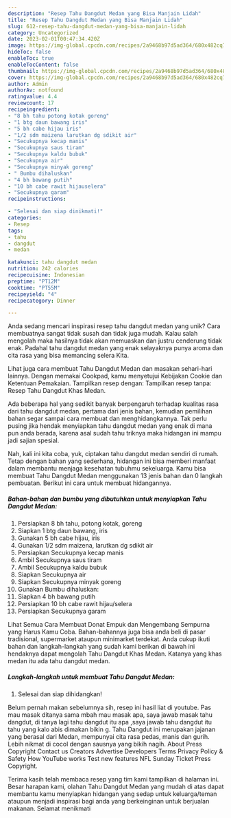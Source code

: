 ```yaml
---
description: "Resep Tahu Dangdut Medan yang Bisa Manjain Lidah"
title: "Resep Tahu Dangdut Medan yang Bisa Manjain Lidah"
slug: 612-resep-tahu-dangdut-medan-yang-bisa-manjain-lidah
category: Uncategorized
date: 2023-02-01T00:47:34.420Z
image: https://img-global.cpcdn.com/recipes/2a9468b97d5ad364/680x482cq70/tahu-dangdut-medan-foto-resep-utama.jpg
hideToc: false
enableToc: true
enableTocContent: false
thumbnail: https://img-global.cpcdn.com/recipes/2a9468b97d5ad364/680x482cq70/tahu-dangdut-medan-foto-resep-utama.jpg
cover: https://img-global.cpcdn.com/recipes/2a9468b97d5ad364/680x482cq70/tahu-dangdut-medan-foto-resep-utama.jpg
author: Admin
authorAv: notfound
ratingvalue: 4.4
reviewcount: 17
recipeingredient:
- "8 bh tahu potong kotak goreng"
- "1 btg daun bawang iris"
- "5 bh cabe hijau iris"
- "1/2 sdm maizena larutkan dg sdikit air"
- "Secukupnya kecap manis"
- "Secukupnya saus tiram"
- "Secukupnya kaldu bubuk"
- "Secukupnya air"
- "Secukupnya minyak goreng"
- " Bumbu dihaluskan"
- "4 bh bawang putih"
- "10 bh cabe rawit hijauselera"
- "Secukupnya garam"
recipeinstructions:

- "Selesai dan siap dinikmati!"
categories:
- Resep
tags:
- tahu
- dangdut
- medan

katakunci: tahu dangdut medan 
nutrition: 242 calories
recipecuisine: Indonesian
preptime: "PT12M"
cooktime: "PT55M"
recipeyield: "4"
recipecategory: Dinner

---
```





Anda sedang mencari inspirasi resep tahu dangdut medan yang unik? Cara membuatnya sangat tidak susah dan tidak juga mudah. Kalau salah mengolah maka hasilnya tidak akan memuaskan dan justru cenderung tidak enak. Padahal tahu dangdut medan yang enak selayaknya punya aroma dan cita rasa yang bisa memancing selera Kita.





Lihat juga cara membuat Tahu Dangdut Medan dan masakan sehari-hari lainnya. Dengan memakai Cookpad, kamu menyetujui Kebijakan Cookie dan Ketentuan Pemakaian. Tampilkan resep dengan: Tampilkan resep tanpa: Resep Tahu Dangdut Khas Medan.

Ada beberapa hal yang sedikit banyak berpengaruh terhadap kualitas rasa dari tahu dangdut medan, pertama dari jenis bahan, kemudian pemilihan bahan segar sampai cara membuat dan menghidangkannya. Tak perlu pusing jika hendak menyiapkan tahu dangdut medan yang enak di mana pun anda berada, karena asal sudah tahu triknya maka hidangan ini mampu jadi sajian spesial.






Nah, kali ini kita coba, yuk, ciptakan tahu dangdut medan sendiri di rumah. Tetap dengan bahan yang sederhana, hidangan ini bisa memberi manfaat dalam membantu menjaga kesehatan tubuhmu sekeluarga. Kamu bisa membuat Tahu Dangdut Medan menggunakan 13 jenis bahan dan 0 langkah pembuatan. Berikut ini cara untuk membuat hidangannya.

<!--inarticleads1-->

##### Bahan-bahan dan bumbu yang dibutuhkan untuk menyiapkan Tahu Dangdut Medan:

1. Persiapkan 8 bh tahu, potong kotak, goreng
1. Siapkan 1 btg daun bawang, iris
1. Gunakan 5 bh cabe hijau, iris
1. Gunakan 1/2 sdm maizena, larutkan dg sdikit air
1. Persiapkan Secukupnya kecap manis
1. Ambil Secukupnya saus tiram
1. Ambil Secukupnya kaldu bubuk
1. Siapkan Secukupnya air
1. Siapkan Secukupnya minyak goreng
1. Gunakan  Bumbu dihaluskan:
1. Siapkan 4 bh bawang putih
1. Persiapkan 10 bh cabe rawit hijau/selera
1. Persiapkan Secukupnya garam


Lihat Semua Cara Membuat Donat Empuk dan Mengembang Sempurna yang Harus Kamu Coba. Bahan-bahannya juga bisa anda beli di pasar tradisional, supermarket ataupun minimarket terdekat. Anda cukup ikuti bahan dan langkah-langkah yang sudah kami berikan di bawah ini hendaknya dapat mengolah Tahu Dangdut Khas Medan. Katanya yang khas medan itu ada tahu dangdut medan. 

<!--inarticleads2-->

##### Langkah-langkah untuk membuat Tahu Dangdut Medan:


1. Selesai dan siap dihidangkan!

Belum pernah makan sebelumnya sih, resep ini hasil liat di youtube. Pas mau masak ditanya sama mbah mau masak apa, saya jawab masak tahu dangdut, di tanya lagi tahu dangdut itu apa ,saya jawab tahu dangdut itu tahu yang kalo abis dimakan bikin g. Tahu Dangdut ini merupakan jajanan yang berasal dari Medan, mempunyai cita rasa pedas, manis dan gurih. Lebih nikmat di cocol dengan sausnya yang bikih nagih. About Press Copyright Contact us Creators Advertise Developers Terms Privacy Policy &amp; Safety How YouTube works Test new features NFL Sunday Ticket Press Copyright. 

Terima kasih telah membaca resep yang tim kami tampilkan di halaman ini. Besar harapan kami, olahan Tahu Dangdut Medan yang mudah di atas dapat membantu kamu menyiapkan hidangan yang sedap untuk keluarga/teman ataupun menjadi inspirasi bagi anda yang berkeinginan untuk berjualan makanan. Selamat menikmati
